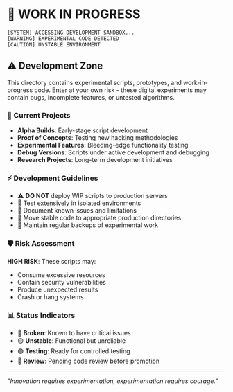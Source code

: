 # 🚧 WORK IN PROGRESS
```
[SYSTEM] ACCESSING DEVELOPMENT SANDBOX...
[WARNING] EXPERIMENTAL CODE DETECTED
[CAUTION] UNSTABLE ENVIRONMENT
```

## ⚠️ Development Zone

This directory contains experimental scripts, prototypes, and work-in-progress code. Enter at your own risk - these digital experiments may contain bugs, incomplete features, or untested algorithms.

### 🧪 Current Projects
- **Alpha Builds**: Early-stage script development
- **Proof of Concepts**: Testing new hacking methodologies
- **Experimental Features**: Bleeding-edge functionality testing
- **Debug Versions**: Scripts under active development and debugging
- **Research Projects**: Long-term development initiatives

### ⚡ Development Guidelines
- ⚠️ **DO NOT** deploy WIP scripts to production servers
- 🔄 Test extensively in isolated environments
- 📝 Document known issues and limitations
- 🎯 Move stable code to appropriate production directories
- 💾 Maintain regular backups of experimental work

### 🛡️ Risk Assessment
**HIGH RISK**: These scripts may:
- Consume excessive resources
- Contain security vulnerabilities  
- Produce unexpected results
- Crash or hang systems

### 📊 Status Indicators
- 🔴 **Broken**: Known to have critical issues
- 🟡 **Unstable**: Functional but unreliable
- 🟢 **Testing**: Ready for controlled testing
- 🔵 **Review**: Pending code review before promotion

---
*"Innovation requires experimentation, experimentation requires courage."*